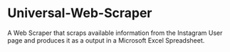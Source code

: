 # Universal-Web-Scraper
A Web Scraper that scraps available information from the Instagram User page and produces it as a output in a Microsoft Excel Spreadsheet.
